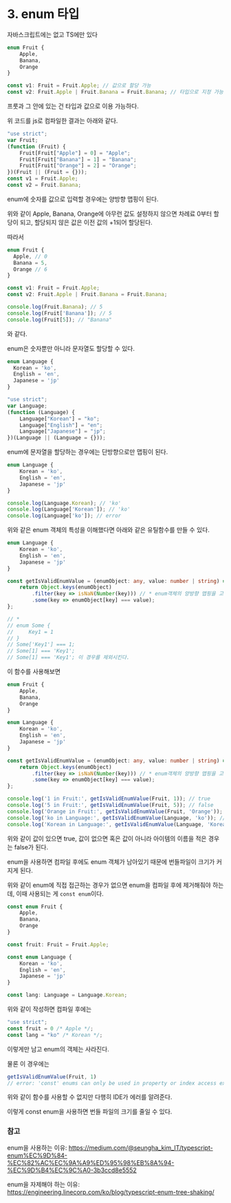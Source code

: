 # 3. enum 타입

자바스크립트에는 없고 TS에만 있다

```ts
enum Fruit {
    Apple,
    Banana,
    Orange
}

const v1: Fruit = Fruit.Apple; // 값으로 할당 가능
const v2: Fruit.Apple | Fruit.Banana = Fruit.Banana; // 타입으로 지정 가능
```

프룻과 그 안에 있는 건 타입과 값으로 이용 가능하다.

위 코드를 js로 컴파일한 결과는 아래와 같다.

```js
"use strict";
var Fruit;
(function (Fruit) {
    Fruit[Fruit["Apple"] = 0] = "Apple";
    Fruit[Fruit["Banana"] = 1] = "Banana";
    Fruit[Fruit["Orange"] = 2] = "Orange";
})(Fruit || (Fruit = {}));
const v1 = Fruit.Apple;
const v2 = Fruit.Banana;
```

enum에 숫자를 값으로 입력할 경우에는 양방향 맵핑이 된다.

위와 같이 Apple, Banana, Orange에 아무런 값도 설정하지 않으면 차례료 0부터 할당이 되고, 할당되지 않은 값은 이전 값의 +1되어 할당된다.

따라서 

```ts
enum Fruit {
  Apple, // 0
  Banana = 5,
  Orange // 6
}

const v1: Fruit = Fruit.Apple;
const v2: Fruit.Apple | Fruit.Banana = Fruit.Banana;

console.log(Fruit.Banana); // 5
console.log(Fruit['Banana']); // 5
console.log(Fruit[5]); // "Banana"
```

와 같다.

enum은 숫자뿐만 아니라 문자열도 할당할 수 있다.

```ts
enum Language {
  Korean = 'ko',
  English = 'en',
  Japanese = 'jp'
}
```

```js
"use strict";
var Language;
(function (Language) {
    Language["Korean"] = "ko";
    Language["English"] = "en";
    Language["Japanese"] = "jp";
})(Language || (Language = {}));
```

enum에 문자열을 할당하는 경우에는 단방향으로만 맵핑이 된다.

```ts
enum Language {
    Korean = 'ko',
    English = 'en',
    Japanese = 'jp'
}

console.log(Language.Korean); // 'ko'
console.log(Language['Korean']); // 'ko'
console.log(Language['ko']); // error
```

위와 같은 enum 객체의 특성을 이해했다면 아래와 같은 유틸함수를 만들 수 있다.

```ts
enum Language {
    Korean = 'ko',
    English = 'en',
    Japanese = 'jp'
}

const getIsValidEnumValue = (enumObject: any, value: number | string) => {
    return Object.keys(enumObject)
        .filter(key => isNaN(Number(key))) // * enum객체의 양방향 맵핑을 고려하여 숫자가 key일 경우를 제외 시킴
        .some(key => enumObject[key] === value);
};

// *
// enum Some {
//     Key1 = 1
// }
// Some['Key1'] === 1;
// Some[1] === 'Key1';
// Some[1] === 'Key1'; 이 경우를 제외시킨다.
```

이 함수를 사용해보면

```ts
enum Fruit {
    Apple,
    Banana,
    Orange
}

enum Language {
    Korean = 'ko',
    English = 'en',
    Japanese = 'jp'
}

const getIsValidEnumValue = (enumObject: any, value: number | string) => {
    return Object.keys(enumObject)
        .filter(key => isNaN(Number(key))) // * enum객체의 양방향 맵핑을 고려하여 숫자가 key일 경우를 제외 시킴
        .some(key => enumObject[key] === value);
};

console.log('1 in Fruit:', getIsValidEnumValue(Fruit, 1)); // true
console.log('5 in Fruit:', getIsValidEnumValue(Fruit, 5)); // false
console.log('Orange in Fruit:', getIsValidEnumValue(Fruit, 'Orange')); // false
console.log('ko in Language:', getIsValidEnumValue(Language, 'ko')); // true
console.log('Korean in Language:', getIsValidEnumValue(Language, 'Korean')); // false
```

위와 같이 값이 있으면 true, 값이 없으면 혹은 값이 아니라 아이템의 이름을 적은 경우는 false가 된다.

enum을 사용하면 컴파일 후에도 enum 객체가 남아있기 때문에 번들파일이 크기가 커지게 된다.

위와 같이 enum에 직접 접근하는 경우가 없으면 enum을 컴파일 후에 제거해줘야 하는데, 이때 사용되는 게 `const enum`이다.

```ts
const enum Fruit {
    Apple,
    Banana,
    Orange
}

const fruit: Fruit = Fruit.Apple;

const enum Language {
    Korean = 'ko',
    English = 'en',
    Japanese = 'jp'
}

const lang: Language = Language.Korean;
```

위와 같이 작성하면 컴파일 후에는

```js
"use strict";
const fruit = 0 /* Apple */;
const lang = "ko" /* Korean */;
```

이렇게만 남고 enum의 객체는 사라진다.

물론 이 경우에는 

```ts
getIsValidEnumValue(Fruit, 1)
// error: 'const' enums can only be used in property or index access expressions or the right hand side of an import declaration or export assignment or type query.(2475)

```

위와 같이 함수를 사용할 수 없지만 다행히 IDE가 에러를 알려준다.

이렇게 const enum을 사용하면 번들 파일의 크기를 줄일 수 있다.

### 참고

enum을 사용하는 이유: https://medium.com/@seungha_kim_IT/typescript-enum%EC%9D%84-%EC%82%AC%EC%9A%A9%ED%95%98%EB%8A%94-%EC%9D%B4%EC%9C%A0-3b3ccd8e5552

enum을 자제해야 하는 이유: https://engineering.linecorp.com/ko/blog/typescript-enum-tree-shaking/